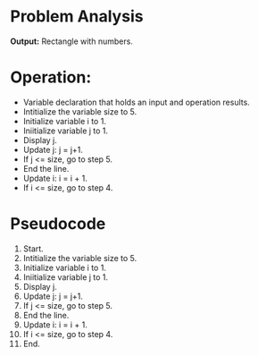 # Problem Analysis     
**Output:** Rectangle with numbers.

# Operation:   
- Variable declaration that holds an input and operation results.
- Intitialize the variable size to 5.
- Initialize variable i to 1.
- Iniitialize variable j to 1.
- Display j.
- Update j: j = j+1.
- If j <= size, go to step 5.
- End the line.
- Update i: i = i + 1.
- If i <= size, go to step 4.

# Pseudocode   
1. Start.
2. Intitialize the variable size to 5.
3. Initialize variable i to 1.
4. Iniitialize variable j to 1.
5. Display j.
6. Update j: j = j+1.
7. If j <= size, go to step 5.
8. End the line.
9. Update i: i = i + 1.
10. If i <= size, go to step 4.
11. End.
